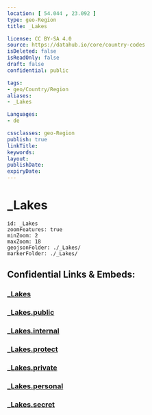 ```yaml
---
location: [ 54.044 , 23.092 ] 
type: geo-Region
title: _Lakes

license: CC BY-SA 4.0
source: https://datahub.io/core/country-codes
isDeleted: false
isReadOnly: false
draft: false
confidential: public

tags:
- geo/Country/Region
aliases:
- _Lakes

Languages:
- de

cssclasses: geo-Region
publish: true
linkTitle: 
keywords: 
layout: 
publishDate: 
expiryDate: 
---
```


# _Lakes

```leaflet
id: _Lakes
zoomFeatures: true 
minZoom: 2 
maxZoom: 18
geojsonFolder: ./_Lakes/
markerFolder: ./_Lakes/
```


## Confidential Links & Embeds: 

### [_Lakes](/_Standards/Earth/Continent/Europe/Europe~East/Poland/Provinces~Poland/Podlachian/_Lakes.md) 

### [_Lakes.public](/_public/Earth/Continent/Europe/Europe~East/Poland/Provinces~Poland/Podlachian/_Lakes.public.md) 

### [_Lakes.internal](/_internal/Earth/Continent/Europe/Europe~East/Poland/Provinces~Poland/Podlachian/_Lakes.internal.md) 

### [_Lakes.protect](/_protect/Earth/Continent/Europe/Europe~East/Poland/Provinces~Poland/Podlachian/_Lakes.protect.md) 

### [_Lakes.private](/_private/Earth/Continent/Europe/Europe~East/Poland/Provinces~Poland/Podlachian/_Lakes.private.md) 

### [_Lakes.personal](/_personal/Earth/Continent/Europe/Europe~East/Poland/Provinces~Poland/Podlachian/_Lakes.personal.md) 

### [_Lakes.secret](/_secret/Earth/Continent/Europe/Europe~East/Poland/Provinces~Poland/Podlachian/_Lakes.secret.md)


